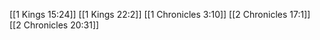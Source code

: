 [[1 Kings 15:24]]
[[1 Kings 22:2]]
[[1 Chronicles 3:10]]
[[2 Chronicles 17:1]]
[[2 Chronicles 20:31]]
